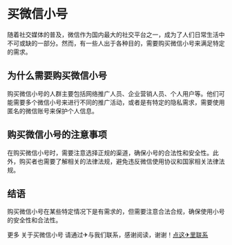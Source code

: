 # 买微信小号

随着社交媒体的普及，微信作为国内最大的社交平台之一，成为了人们日常生活中不可或缺的一部分。然而，有一些人出于各种目的，需要购买微信小号来满足特定的需求。

## 为什么需要购买微信小号

购买微信小号的人群主要包括网络推广人员、企业营销人员、个人用户等。他们可能需要多个微信小号来进行不同的推广活动，或者是有特定的隐私需求，需要使用匿名的微信账号来保护个人信息。

## 购买微信小号的注意事项

在购买微信小号时，需要注意选择正规的渠道，确保小号的合法性和安全性。此外，购买者也需要了解相关的法律法规，避免违反微信使用协议和国家相关法律法规。

## 结语

购买微信小号在某些特定情况下是有需求的，但需要注意合法合规，确保使用小号的安全性和合法性。

更多 关于买微信小号 请通过✈与我们联系，感谢阅读，谢谢！[点这✈里联系](https://abc.k02.cc)